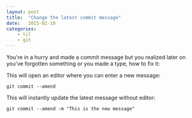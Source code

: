 ```yaml
---
layout: post
title:  "Change the latest commit message"
date:   2015-02-10
categories:
    - til
    - git
---
```


You're in a hurry and made a commit message but you realized later on you've forgotten something or you made 
a type, how to fix it:

This will open an editor where you can enter a new message:

`git commit --amend` 

This will instantly update the latest message without editor:

`git commit --amend -m "This is the new message"`
